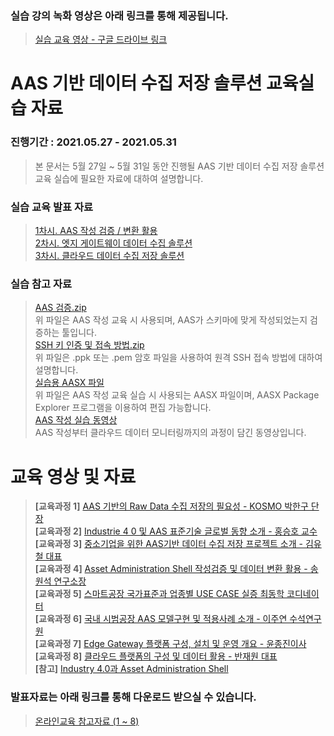 ### 실습 강의 녹화 영상은 아래 링크를 통해 제공됩니다.
> [실습 교육 영상 - 구글 드라이브 링크](https://drive.google.com/drive/folders/1koFEYORpfzLd7ik5fJV2e3QTsVruPUIk)  
  
# AAS 기반 데이터 수집 저장 솔루션 교육실습 자료  
### 진행기간 : 2021.05.27 - 2021.05.31  
> 본 문서는 5월 27일 ~ 5월 31일 동안 진행될 AAS 기반 데이터 수집 저장 솔루션 교육 실습에 필요한 자료에 대하여 설명합니다.  

### 실습 교육 발표 자료 ###
> [1차시. AAS 작성 검증 / 변환 활용](https://github.com/kosmo-nestfield/Education/blob/main/%5B%EA%B5%90%EC%9C%A1%EC%9E%90%EB%A3%8C%201%EC%B0%A8%EC%8B%9C%5D%20Asset%20Administration%20Shell%20%20%EC%9E%91%EC%84%B1-%EA%B2%80%EC%A6%9D%20%EB%B0%8F%20%EB%B3%80%ED%99%98-%ED%99%9C%EC%9A%A9.pdf)  
> [2차시. 엣지 게이트웨이 데이터 수집 솔루션](https://github.com/kosmo-nestfield/Education/blob/main/%5B%EA%B5%90%EC%9C%A1%EC%9E%90%EB%A3%8C%202%EC%B0%A8%EC%8B%9C%5D%20%EC%97%A3%EC%A7%80%20%EA%B2%8C%EC%9D%B4%ED%8A%B8%EC%9B%A8%EC%9D%B4%20%EB%8D%B0%EC%9D%B4%ED%84%B0%20%EC%88%98%EC%A7%91%20%EC%86%94%EB%A3%A8%EC%85%98.pdf)  
> [3차시. 클라우드 데이터 수집 저장 솔루션](https://github.com/kosmo-nestfield/Education/blob/main/%5B%EA%B5%90%EC%9C%A1%EC%9E%90%EB%A3%8C%203%EC%B0%A8%EC%8B%9C%5D%20%ED%81%B4%EB%9D%BC%EC%9A%B0%EB%93%9C%20%20%EB%8D%B0%EC%9D%B4%ED%84%B0%20%EC%88%98%EC%A7%91%20%EB%B0%8F%20%EC%A0%80%EC%9E%A5%20%EA%B5%90%EC%9C%A1.pptx)  

### 실습 참고 자료 
> [AAS 검증.zip](https://github.com/kosmo-nestfield/Education/blob/main/AAS%20%EA%B2%80%EC%A6%9D.zip)  
> 위 파일은 AAS 작성 교육 시 사용되며, AAS가 스키마에 맞게 작성되었는지 검증하는 툴입니다.  
> [SSH 키 인증 및 접속 방법.zip](https://github.com/kosmo-nestfield/Education/blob/main/SSH%20%ED%82%A4%EC%9D%B8%EC%A6%9D%20%EB%B0%8F%20%EC%A0%91%EC%86%8D%EB%B0%A9%EB%B2%95.zip)  
> 위 파일은 .ppk 또는 .pem 암호 파일을 사용하여 원격 SSH 접속 방법에 대하여 설명합니다.  
> [실습용 AASX 파일](https://github.com/kosmo-nestfield/Education/blob/main/%EC%8B%A4%EC%8A%B5%EC%9A%A9%20AASX%20%ED%8C%8C%EC%9D%BC.zip)  
> 위 파일은 AAS 작성 교육 실습 시 사용되는 AASX 파일이며, AASX Package Explorer 프로그램을 이용하여 편집 가능합니다.  
> [AAS 작성 실습 동영상](https://github.com/kosmo-nestfield/Education/tree/main/%EB%8F%99%EC%98%81%EC%83%81)  
>AAS 작성부터 클라우드 데이터 모니터링까지의 과정이 담긴 동영상입니다.  
  
# 교육 영상 및 자료
> **\[교육과정 1\]**  [AAS 기반의 Raw Data 수집 저장의 필요성 - KOSMO 박한구 단장](https://youtu.be/pwMaS-CFZd0?list=PLcFqBGHqcUDpgyH10GI_kiAtqLme88_Nh)  
> **\[교육과정 2\]**  [Industrie 4 0 및 AAS 표준기술 글로벌 동향 소개 - 홍승호 교수](https://youtu.be/dgLMA78JNhk?list=PLcFqBGHqcUDpgyH10GI_kiAtqLme88_Nh)  
> **\[교육과정 3\]**  [중소기업을 위한 AAS기반 데이터 수집 저장 프로젝트 소개 - 김유철 대표](https://youtu.be/FpMU1P18974?list=PLcFqBGHqcUDpgyH10GI_kiAtqLme88_Nh)  
> **\[교육과정 4\]**  [Asset Administration Shell 작성검증 및 데이터 변환 활용 - 송원석 연구소장](https://youtu.be/_HFhzw-QqH4?list=PLcFqBGHqcUDpgyH10GI_kiAtqLme88_Nh)  
> **\[교육과정 5\]**  [스마트공장 국가표준과 업종별 USE CASE 실증 최동학 코디네이터](https://youtu.be/yZ5VWKD4EPg?list=PLcFqBGHqcUDpgyH10GI_kiAtqLme88_Nh)  
> **\[교육과정 6\]**  [국내 시범공장 AAS 모델구현 및 적용사례 소개 - 이주연 수석연구원](https://youtu.be/L-xK4pRFwqs?list=PLcFqBGHqcUDpgyH10GI_kiAtqLme88_Nh)  
> **\[교육과정 7\]**  [Edge Gateway 플랫폼 구성, 설치 및 운영 개요 - 윤종진이사](https://youtu.be/kyZORpNTjOk?list=PLcFqBGHqcUDpgyH10GI_kiAtqLme88_Nh)  
> **\[교육과정 8\]**  [클라우드 플랫폼의 구성 및 데이터 활용 - 반재원 대표](https://youtu.be/e49B7-i040U?list=PLcFqBGHqcUDpgyH10GI_kiAtqLme88_Nh)  
> **\[참고\]**        [Industry 4.0과 Asset Administration Shell](https://youtu.be/tw2CCmZVGvE)  
### 발표자료는 아래 링크를 통해 다운로드 받으실 수 있습니다.
> [온라인교육 참고자료 (1 ~ 8)](https://github.com/kosmo-nestfield/Education/tree/main/%EC%98%A8%EB%9D%BC%EC%9D%B8%EA%B5%90%EC%9C%A1%20%EC%B0%B8%EA%B3%A0%EC%9E%90%EB%A3%8C)  



